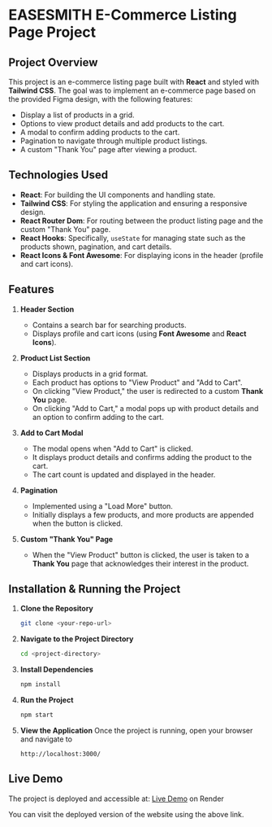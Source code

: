 # EASESMITH E-Commerce Listing Page Project

## Project Overview

This project is an e-commerce listing page built with **React** and styled with **Tailwind CSS**. The goal was to implement an e-commerce page based on the provided Figma design, with the following features:

- Display a list of products in a grid.
- Options to view product details and add products to the cart.
- A modal to confirm adding products to the cart.
- Pagination to navigate through multiple product listings.
- A custom "Thank You" page after viewing a product.

## Technologies Used

- **React**: For building the UI components and handling state.
- **Tailwind CSS**: For styling the application and ensuring a responsive design.
- **React Router Dom**: For routing between the product listing page and the custom "Thank You" page.
- **React Hooks**: Specifically, `useState` for managing state such as the products shown, pagination, and cart details.
- **React Icons & Font Awesome**: For displaying icons in the header (profile and cart icons).

## Features

1. **Header Section**

   - Contains a search bar for searching products.
   - Displays profile and cart icons (using **Font Awesome** and **React Icons**).

2. **Product List Section**

   - Displays products in a grid format.
   - Each product has options to "View Product" and "Add to Cart".
   - On clicking "View Product," the user is redirected to a custom **Thank You** page.
   - On clicking "Add to Cart," a modal pops up with product details and an option to confirm adding to the cart.

3. **Add to Cart Modal**

   - The modal opens when "Add to Cart" is clicked.
   - It displays product details and confirms adding the product to the cart.
   - The cart count is updated and displayed in the header.

4. **Pagination**

   - Implemented using a "Load More" button.
   - Initially displays a few products, and more products are appended when the button is clicked.

5. **Custom "Thank You" Page**
   - When the "View Product" button is clicked, the user is taken to a **Thank You** page that acknowledges their interest in the product.

## Installation & Running the Project

1. **Clone the Repository**
   ```bash
   git clone <your-repo-url>
   ```
2. **Navigate to the Project Directory**
   ```bash
   cd <project-directory>
   ```
3. **Install Dependencies**
   ```bash
   npm install
   ```
4. **Run the Project**
   ```bash
   npm start
   ```
5. **View the Application** Once the project is running, open your browser and navigate to
   ```http
   http://localhost:3000/
   ```

## Live Demo

The project is deployed and accessible at:
[Live Demo](https://easesmith-webapp.onrender.com) on Render

You can visit the deployed version of the website using the above link.
